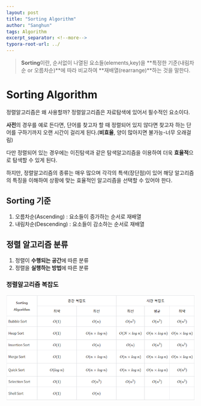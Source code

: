 ```yaml
---
layout: post
title: "Sorting Algorithm"
author: "Sanghun"
tags: Algorithm
excerpt_separator: <!--more-->
typora-root-url: ../
---
```


> **Sorting**이란, 순서없이 나열된 요소들(elements,key)을 **특정한 기준(내림차순 or 오름차순)**에 따라 비교하여 **재배열(rearrange)**하는 것을 말한다.<!--more-->

# Sorting Algorithm

정렬알고리즘은 왜 사용할까?
정렬알고리즘은 자료탐색에 있어서 필수적인 요소이다.

**사전**의 경우를 예로 든다면, 단어를 찾고자 할 때 정렬되어 있지 않다면 찾고자 하는 단어를 구하기까지 오랜 시간이 걸리게 된다.(**비효율**, 양이 많아지면 불가능-너무 오래걸림)

다만 정렬되어 있는 경우에는 이진탐색과 같은 탐색알고리즘을 이용하여 더욱 **효율적**으로 탐색할 수 있게 된다.

하지만, 정렬알고리즘의 종류는 매우 많으며 각각의 특색(장단점)이 있어 해당 알고리즘의 특징을 이해하여 상황에 맞는 효율적인 알고리즘을 선택할 수 있어야 한다.

## Sorting 기준
1. 오름차순(Ascending) : 요소들이 증가하는 순서로 재배열
2. 내림차순(Descending) : 요소들이 감소하는 순서로 재배열



## 정렬 알고리즘 분류

1. 정렬이 **수행되는 공간**에 따른 분류
2. 정렬을 **실행하는 방법**에 따른 분류



### 정렬알고리즘 복잡도

![sorting_complexity](/assets/img/sorting-algorithm/sorting_complexity.png)



